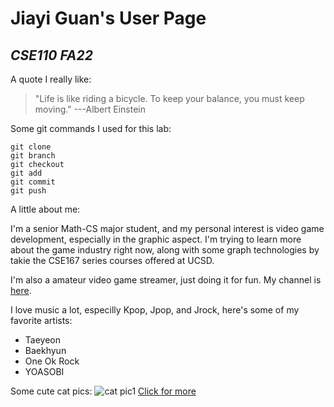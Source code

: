 # **Jiayi Guan's User Page**

## *CSE110 FA22*

A quote I really like:
>"Life is like riding a bicycle. To keep your balance, you must keep moving."   ---Albert Einstein

Some git commands I used for this lab:
```
git clone
git branch
git checkout
git add
git commit
git push
```

A little about me:

I'm a senior Math-CS major student, and my personal interest is video game development, especially in the graphic aspect. I'm trying to learn more about the game industry right now, along with some graph technologies by takie the CSE167 series courses offered at UCSD.

I'm also a amateur video game streamer, just doing it for fun. My channel is [here](https://www.twitch.tv/shikakanee).

I love music a lot, especilly Kpop, Jpop, and Jrock, here's some of my favorite artists:
* Taeyeon
* Baekhyun
* One Ok Rock
* YOASOBI





Some cute cat pics:
![cat pic1](https://i0.wp.com/katzenworld.co.uk/wp-content/uploads/2019/06/funny-cat.jpeg?resize=1320%2C1320&ssl=1)
[Click for more](1.jpg)
